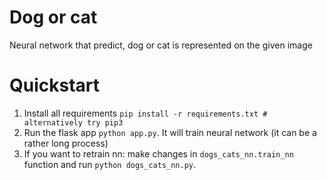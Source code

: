 # Dog or cat

Neural network that predict, dog or cat is represented on the given image

# Quickstart

1. Install all requirements `pip install -r requirements.txt # alternatively try pip3`
2. Run the flask app `python app.py`. It will train neural network (it can be a rather long process)
3. If you want to retrain nn: make changes in `dogs_cats_nn.train_nn` function and run `python dogs_cats_nn.py`.
